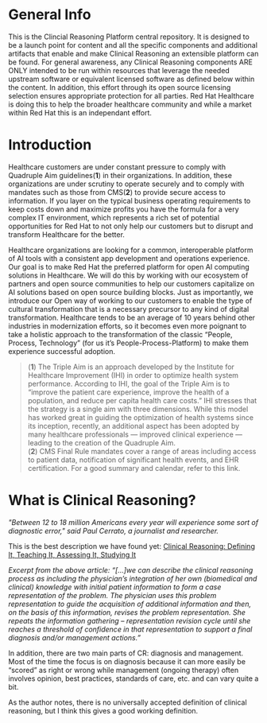 # General Info
This is the Clincial Reasoning Platform central repository. It is designed to be a launch point for content and all the
specific components and additional artifacts that enable and make Clinical Reasoning an extensible platform can be found. For
general awareness, any Clinical Reasoning components ARE ONLY intended to be run within resources that leverage the needed
upstream software or equivalent licensed software as defined below within the content. In addition, this effort through its
open source licensing selection ensures appropriate protection for all parties. Red Hat Healthcare is doing this to help the
broader healthcare community and while a market within Red Hat this is an independant effort.

# Introduction
Healthcare customers are under constant pressure to comply with Quadruple Aim guidelines(**1**) in their organizations. In addition, these organizations are under scrutiny to operate securely and to comply with mandates such as those from CMS(**2**) to provide secure access to information. If you layer on the typical business operating requirements to keep costs down and maximize profits you have the formula for a very complex IT environment, which represents a rich set of potential opportunities for Red Hat to not only help our customers but to disrupt and transform Healthcare for the better.

Healthcare organizations are looking for a common, interoperable platform of AI tools with a consistent app development and operations experience​. Our goal is to make Red Hat the preferred platform for open AI computing solutions in Healthcare. We will do this by working with our ecosystem of partners and open source communities to help our customers capitalize on AI solutions based on open source building blocks. Just as importantly, we introduce our Open way of working to our customers to enable the type of cultural transformation that is a necessary precursor to any kind of digital transformation. Healthcare tends to be an average of 10 years behind other industries in modernization efforts, so it becomes even more poignant to take a holistic approach to the transformation of the classic “People, Process, Technology” (for us it’s People-Process-Platform) to make them experience successful adoption.

>(**1**) The Triple Aim is an approach developed by the Institute for Healthcare Improvement (IHI) in order to optimize health system performance. According to IHI, the goal of the Triple Aim is to “improve the patient care experience, improve the health of a population, and reduce per capita health care costs.” IHI stresses that the strategy is a single aim with three dimensions. While this model has worked great in guiding the optimization of health systems since its inception, recently, an additional aspect has been adopted by many healthcare professionals — improved clinical experience — leading to the creation of the Quadruple Aim.<br>
>(**2**) CMS Final Rule mandates cover a range of areas including access to patient data, notification of significant health events, and EHR certification. For a good summary and calendar, refer to this link.

# What is Clinical Reasoning?
*"Between 12 to 18 million Americans every year will experience some sort of diagnostic error," said Paul Cerrato, a journalist and researcher.*
<br>

This is the best description we have found yet: [Clinical Reasoning: Defining It, Teaching It, Assessing It, Studying It](https://www.ncbi.nlm.nih.gov/pmc/articles/PMC5226761/)
<br>

*Excerpt from the above article: “[...]we can describe the clinical reasoning process as including the physician’s integration of her own (biomedical and clinical) knowledge with initial patient information to form a case representation of the problem. The physician uses this problem representation to guide the acquisition of additional information and then, on the basis of this information, revises the problem representation. She repeats the information gathering – representation revision cycle until she reaches a threshold of confidence in that representation to support a final diagnosis and/or management actions.”*
<br>

In addition, there are two main parts of CR: diagnosis and management. Most of the time the focus is on diagnosis because it can more easily be “scored” as right or wrong while management (ongoing therapy) often involves opinion, best practices, standards of care, etc. and can vary quite a bit.

As the author notes, there is no universally accepted definition of clinical reasoning, but I think this gives a good working definition.
